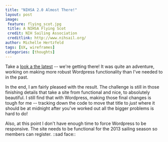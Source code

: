 ```yaml
---
title: "NIHSA 2.0 Almost There!"
layout: post
image:
 feature: flying_scot.jpg
 title: A NIHSA Flying Scot
 credit: NIH Sailing Association
 creditlink: http://www.nihsail.org/
author: Michelle Hertzfeld
tags: [UX, wireframes]
categories: [thoughts]
---
```

Take a [look a the latest](http://www.nihsail.org/) -- we're getting there! It was quite an adventure, working on making more robust Wordpress functionality than I've needed to in the past.<!--more-->

In the end, I am fairly pleased with the result. The challenge is still in those finishing details that take a site from functional and nice, to absolutely beautiful. I still find that with Wordpress, making those final changes is tough for me -- tracking down the code to move that title to *just* where it should be at midnight after you've worked out all the bigger problems is hard to do!

Also, at this point I don't have enough time to force Wordpress to be responsive. The site needs to be functional for the 2013 sailing season so members can register. ::sad face::